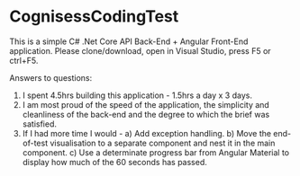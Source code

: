 # CognisessCodingTest
This is a simple C# .Net Core API Back-End + Angular Front-End application.
Please clone/download, open in Visual Studio, press F5 or ctrl+F5.

Answers to questions:
1) I spent 4.5hrs building this application - 1.5hrs a day x 3 days.
2) I am most proud of the speed of the application, the simplicity and cleanliness of the back-end and the degree to which the brief was satisfied.
3) If I had more time I would -
  a) Add exception handling.
  b) Move the end-of-test visualisation to a separate component and nest it in the main component.
  c) Use a determinate progress bar from Angular Material to display how much of the 60 seconds has passed.
